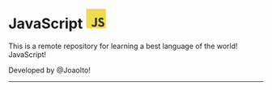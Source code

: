 # JavaScript <img height="40" src="https://raw.githubusercontent.com/devicons/devicon/1119b9f84c0290e0f0b38982099a2bd027a48bf1/icons/javascript/javascript-original.svg">

This is a remote repository for learning a best language of the world! JavaScript!

Developed by @JoaoIto!

---
